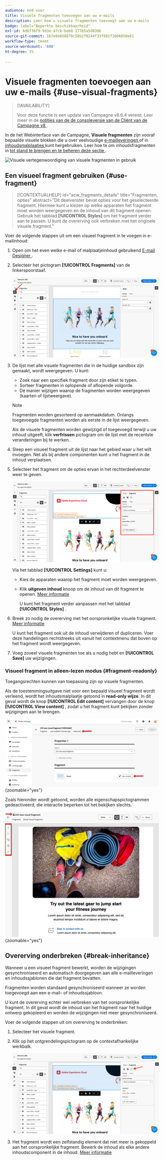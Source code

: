 ```yaml
---
audience: end-user
title: Visuele fragmenten toevoegen aan uw e-mails
description: Leer hoe u visuele fragmenten toevoegt aan uw e-mails
badge: label="Beperkte beschikbaarheid"
exl-id: 6d6f38f9-9d3e-47cb-beb8-177b5a5d8306
source-git-commit: 16fe04858870c58b2f0244f33f691f1606050e61
workflow-type: tm+mt
source-wordcount: '600'
ht-degree: 1%

---
```


# Visuele fragmenten toevoegen aan uw e-mails {#use-visual-fragments}

>[!AVAILABILITY]
>
>Voor deze functie is een update van Campagne v8.6.4 vereist. Leer meer in de [ notities van de de consoleversie van de Cliënt van de Campagne v8 ](https://experienceleague.adobe.com/nl/docs/campaign/campaign-v8/releases/release-notes).

In de het Webinterface van de Campagne, **Visuele fragmenten** zijn vooraf bepaalde visuele blokken die u over veelvoudige [ e-mailleveringen ](../email/get-started-email-designer.md) of in [ inhoudsmalplaatjes ](../content/use-email-templates.md) kunt hergebruiken. Leer hoe te om inhoudsfragmenten in [ tot stand te brengen en te beheren deze sectie ](fragments.md).

![ Visuele vertegenwoordiging van visuele fragmenten in gebruik ](assets/do-not-localize/fragments.gif)

## Een visueel fragment gebruiken {#use-fragment}

>[!CONTEXTUALHELP]
>id="acw_fragments_details"
>title="Fragmenten, opties"
>abstract="Dit deelvenster bevat opties voor het geselecteerde fragment. Hiermee kunt u kiezen op welke apparaten het fragment moet worden weergegeven en de inhoud van dit fragment openen. Gebruik het tabblad **[!UICONTROL Styles]** om het fragment verder aan te passen. U kunt de overerving ook verbreken met het originele visuele fragment."

<!-- pas vu dans l'UI-->

Voer de volgende stappen uit om een visueel fragment in te voegen in e-mailinhoud:

1. Open om het even welke e-mail of malplaatjeinhoud gebruikend [ E-mail Designer ](../email/get-started-email-designer.md).

1. Selecteer het pictogram **[!UICONTROL Fragments]** van de linkerspoorstaaf.

   ![ Schermschot die het pictogram van Fragmenten in de E-mailDesigner interface tonen ](assets/fragments-in-designer.png)

1. De lijst met alle visuele fragmenten die in de huidige sandbox zijn gemaakt, wordt weergegeven. U kunt:

   * Zoek naar een specifiek fragment door zijn etiket te typen.
   * Sorteer fragmenten in oplopende of aflopende volgorde.
   * De manier wijzigen waarop de fragmenten worden weergegeven (kaarten of lijstweergave).

   >[!NOTE]
   >
   >Fragmenten worden gesorteerd op aanmaakdatum. Onlangs toegevoegde fragmenten worden als eerste in de lijst weergegeven.

   Als de visuele fragmenten worden gewijzigd of toegevoegd terwijl u uw inhoud uitgeeft, klik **verfrissen** pictogram om de lijst met de recentste veranderingen bij te werken.

1. Sleep een visueel fragment uit de lijst naar het gebied waar u het wilt invoegen. Net als bij andere componenten kunt u het fragment in de inhoud verplaatsen.

1. Selecteer het fragment om de opties ervan in het rechterdeelvenster weer te geven.

   ![ Schermschot die de fragmentopties in de juiste ruit tonen ](assets/fragment-right-pane.png)

   Via het tabblad **[!UICONTROL Settings]** kunt u:

   * Kies de apparaten waarop het fragment moet worden weergegeven.
   * Klik **uitgeven inhoud** knoop om de inhoud van dit fragment te openen. [Meer informatie](../content/fragments.md#edit-fragments)

     U kunt het fragment verder aanpassen met het tabblad **[!UICONTROL Styles]** .

1. Breek zo nodig de overerving met het oorspronkelijke visuele fragment. [Meer informatie](#break-inheritance)

   U kunt het fragment ook uit de inhoud verwijderen of dupliceren. Voer deze handelingen rechtstreeks uit vanuit het contextmenu dat boven op het fragment wordt weergegeven.

1. Voeg zoveel visuele fragmenten toe als u nodig hebt en **[!UICONTROL Save]** uw wijzigingen.

### Visueel fragment in alleen-lezen modus {#fragment-readonly}

Toegangsrechten kunnen van toepassing zijn op visuele fragmenten.

Als de toestemmingsuitgave niet voor een bepaald visueel fragment wordt verleend, wordt het inhoudsmalplaatje getoond in **read-only wijze**. In dit geval wordt de knop **[!UICONTROL Edit content]** vervangen door de knop **[!UICONTROL View content]** , zodat u het fragment kunt bekijken zonder wijzigingen aan te brengen.

![ Schermschot die een visueel fragment op read-only wijze tonen ](assets/fragment-readonly.png){zoomable="yes"}

Zoals hieronder wordt getoond, worden alle eigenschapspictogrammen gedeactiveerd, die interactie beperken tot het bekijken slechts.

![ Schermafbeelding tonend gedeactiveerde eigenschappictogrammen op read-only wijze ](assets/fragment-readonly-view.png){zoomable="yes"}

## Overerving onderbreken {#break-inheritance}

Wanneer u een visueel fragment bewerkt, worden de wijzigingen gesynchroniseerd en automatisch doorgegeven aan alle e-mailleveringen en inhoudssjablonen die dat fragment bevatten.

Fragmenten worden standaard gesynchroniseerd wanneer ze worden toegevoegd aan een e-mail- of inhoudssjabloon.

U kunt de overerving echter wel verbreken van het oorspronkelijke fragment. In dit geval wordt de inhoud van het fragment naar het huidige ontwerp gekopieerd en worden de wijzigingen niet meer gesynchroniseerd.

Voer de volgende stappen uit om overerving te onderbreken:

1. Selecteer het visuele fragment.

1. Klik op het ontgrendelingspictogram op de contextafhankelijke werkbalk.

   ![ Schermschot die het ontgrendelingspictogram tonen om overerving te breken ](assets/fragment-break-inheritance.png)

1. Het fragment wordt een zelfstandig element dat niet meer is gekoppeld aan het oorspronkelijke fragment. Bewerk de inhoud als elke andere inhoudscomponent in de inhoud. [Meer informatie](../email/content-components.md)